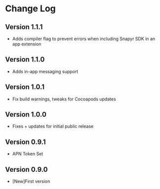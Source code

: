 Change Log
==========
Version 1.1.1
----------------------------
* Adds compiler flag to prevent errors when including Snapyr SDK in an app extension

Version 1.1.0
----------------------------
* Adds in-app messaging support

Version 1.0.1
----------------------------
* Fix build warnings, tweaks for Cocoapods updates 

Version 1.0.0
----------------------------
* Fixes + updates for initial public release

Version 0.9.1
-----------------------------
* APN Token Set

Version 0.9.0
-----------------------------
* [New]First version
